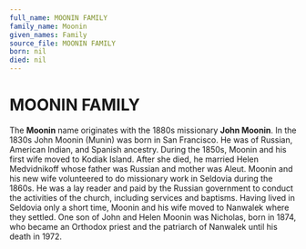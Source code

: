 ```yaml
---
full_name: MOONIN FAMILY
family_name: Moonin
given_names: Family
source_file: MOONIN FAMILY
born: nil
died: nil
---
```

# MOONIN FAMILY

The **Moonin** name originates with the 1880s missionary **John
Moonin**. In the 1830s John Moonin (Munin) was born in San Francisco. He
was of Russian, American Indian, and Spanish ancestry. During the 1850s,
Moonin and his first wife moved to Kodiak Island. After she died, he
married Helen Medvidnikoff whose father was Russian and mother was
Aleut. Moonin and his new wife volunteered to do missionary work in
Seldovia during the 1860s. He was a lay reader and paid by the Russian
government to conduct the activities of the church, including services
and baptisms. Having lived in Seldovia only a short time, Moonin and his
wife moved to Nanwalek where they settled. One son of John and Helen
Moonin was Nicholas, born in 1874, who became an Orthodox priest and the
patriarch of Nanwalek until his death in 1972.

